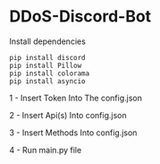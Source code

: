 # DDoS-Discord-Bot

Install dependencies
```
pip install discord
pip install Pillow
pip install colorama
pip install asyncio
```
1 - Insert Token Into The config.json

2 - Insert Api(s) Into config.json

3 - Insert Methods Into config.json

4 - Run main.py file
